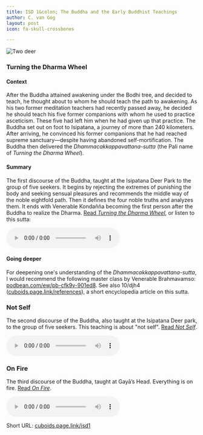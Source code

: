 ```yaml
---
title: ISD 1&colon; The Buddha and the Early Buddhist Teachings
author: C. van Gog
layout: post
icon: fa-skull-crossbones

---
```


<span class="image left"><img src="{{ 'assets/images/deer.jpg' | relative_url }}" alt="Two deer" style="width:auto;height:auto;" /></span>

### Turning the Dharma Wheel

#### Context
After the Buddha attained awakening under the Bodhi tree, and decided to teach, he thought about to whom he should teach the path to awakening. As his two former meditation teachers had recently passed away, he decided he should teach his five former companions with whom he used to practice asceticism. These five had left him when he had given up that practice. The Buddha set out on foot to Isipatana, a journey of more than 240 kilometers. After arriving, he convinced his former companions that he had reached supreme sanctuary&mdash;despite having abandoned self-mortification. The Buddha then delivered the <cite>Dhammacakkappavattana-sutta</cite> (the Pali name of <cite>Turning the Dharma Wheel</cite>).

#### Summary
The first discourse of the Buddha, taught at the Isipatana Deer Park to the group of five seekers. It begins by rejecting the extremes of punishing the body and seeking sensual pleasures and recommends the middle way of the noble eightfold path. Then it defines the four noble truths and analyzes them. It ends with Venerable Kondañña becoming the first person after the Buddha to realize the Dharma. <a href="https://web.archive.org/save/https://buddhasgrove.blogspot.com/p/turning-dharma-wheel.html">Read <i>Turning the Dharma Wheel</i></a>, or listen to this sutta:

<audio controls>
  <source src="{{ 'assets/audio/turning.mp3' | relative_url }}" type="audio/mp3">
Your browswer doesn't support the audio element. 
</audio>

#### Going deeper
For deepening one's understanding of the <i>Dhammacakkappavattana-sutta</i>, I would recommend the following master class by Venerable Brahmavamso: <a href="https://www.podbean.com/ew/pb-cfk9v-901ed8">podbean.com/ew/pb-cfk9v-901ed8</a>. See also 10/djh4 (<a href="https://cuboids.page.link/references">cuboids.page.link/references</a>), a short encyclopedia article on this sutta.

### Not Self
The second discourse of the Buddha, also taught at the Isipatana Deer park, to the group of five seekers. This teaching is about "not self". <a href="https://web.archive.org/save/https://buddhasgrove.blogspot.com/p/not-self.html">Read <i>Not Self</i></a>.

<audio controls>
  <source src="{{ 'assets/audio/not-self.mp3' | relative_url }}" type="audio/mp3">
Your browswer doesn't support the audio element. 
</audio>

### On Fire
The third discourse of the Buddha, taught at Gayā’s Head. Everything is on fire. <a href="https://web.archive.org/save/https://buddhasgrove.blogspot.com/p/on-fire.html">Read <i>On Fire</i></a>.

<audio controls>
  <source src="{{ 'assets/audio/fire.mp3' | relative_url }}" type="audio/mp3">
Your browswer doesn't support the audio element. 
</audio>

Short URL: <a href="https://cuboids.page.link/isd1">cuboids.page.link/isd1</a> 
<!--stackedit_data:
eyJoaXN0b3J5IjpbLTc4NTE1MzYyNV19
-->